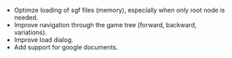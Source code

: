 - Optimze loading of sgf files (memory), especially when only root node is needed.
- Improve navigation through the game tree (forward, backward, variations).
- Improve load dialog.
- Add support for google documents.
